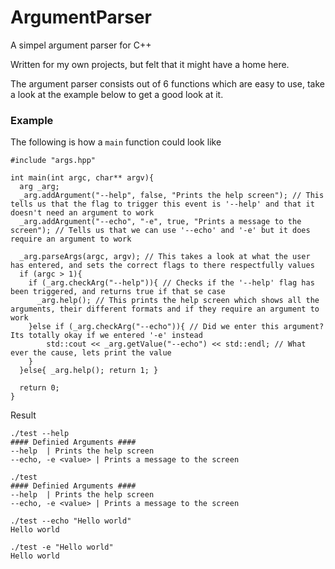 # ArgumentParser
A simpel argument parser for C++

Written for my own projects, but felt that it might have a home here.



The argument parser consists out of 6 functions which are easy to use, take a look at the example below to get a good look at it.


### Example
The following is how a `main` function could look like
```
#include "args.hpp"

int main(int argc, char** argv){
  arg _arg;
  _arg.addArgument("--help", false, "Prints the help screen"); // This tells us that the flag to trigger this event is '--help' and that it doesn't need an argument to work
  _arg.addArgument("--echo", "-e", true, "Prints a message to the screen"); // Tells us that we can use '--echo' and '-e' but it does require an argument to work

  _arg.parseArgs(argc, argv); // This takes a look at what the user has entered, and sets the correct flags to there respectfully values
  if (argc > 1){
    if (_arg.checkArg("--help")){ // Checks if the '--help' flag has been triggered, and returns true if that se case
      _arg.help(); // This prints the help screen which shows all the arguments, their different formats and if they require an argument to work
    }else if (_arg.checkArg("--echo")){ // Did we enter this argument? Its totally okay if we entered '-e' instead
        std::cout << _arg.getValue("--echo") << std::endl; // What ever the cause, lets print the value
    }
  }else{ _arg.help(); return 1; }

  return 0;
}

```
Result
```
./test --help
#### Definied Arguments ####
--help  | Prints the help screen
--echo, -e <value> | Prints a message to the screen

./test
#### Definied Arguments ####
--help  | Prints the help screen
--echo, -e <value> | Prints a message to the screen

./test --echo "Hello world"
Hello world

./test -e "Hello world"
Hello world
```
